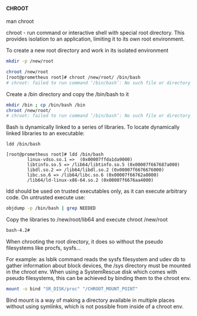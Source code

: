 
#### CHROOT

man chroot

chroot - run command or interactive shell with special root directory. This provides isolation to an application, limiting it to its own root environment.

To create a new root directory and work in its isolated environment

``` bash
mkdir -p /new/root
```

``` bash
chroot /new/root
[root@prometheus root]# chroot /new/root/ /bin/bash
# chroot: failed to run command ‘/bin/bash’: No such file or directory
```

Create a /bin directory and copy the /bin/bash to it

``` bash
mkdir /bin ; cp /bin/bash /bin
chroot /new/root/
# chroot: failed to run command ‘/bin/bash’: No such file or directory
```

Bash is dynamically linked to a series of libraries. To locate dynamically linked libraries to an executable:

```
ldd /bin/bash
```

```
[root@prometheus root]# ldd /bin/bash
        linux-vdso.so.1 =>  (0x00007ffda1da9000)
        libtinfo.so.5 => /lib64/libtinfo.so.5 (0x00007f667687a000)
        libdl.so.2 => /lib64/libdl.so.2 (0x00007f6676676000)
        libc.so.6 => /lib64/libc.so.6 (0x00007f66762a8000)
        /lib64/ld-linux-x86-64.so.2 (0x00007f6676aa4000)
```

ldd should be used on trusted executables only, as it can execute arbitrary code. 
On untrusted execute use:

``` bash
objdump -p /bin/bash | grep NEEDED
```

Copy the libraries to /new/root/lib64 and execute chroot /new/root

``` bash
bash-4.2#
```

When chrooting the root directory, it does so without the pseudo filesystems like procfs, sysfs... 

For example: as lsblk command reads the sysfs filesystem and udev db to gather information about block devices, the /sys directory must be mounted in the chroot env.
When using a SystemRescue disk which comes with pseudo filesystems, this can be achieved by binding them to the chroot env.

``` bash
mount -o bind "SR_DISK/proc" "/CHROOT_MOUNT_POINT"
```

Bind mount is a way of making a directory available in multiple places without using symlinks, which is not possible from inside of a chroot env.